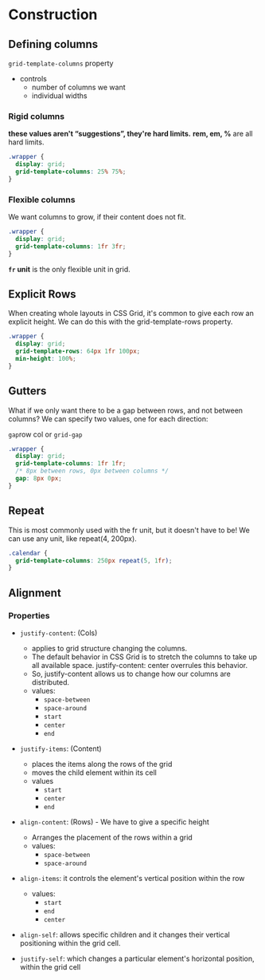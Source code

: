 # Construction

## Defining columns

`grid-template-columns` property

- controls
  - number of columns we want
  - individual widths

### Rigid columns

**these values aren't “suggestions”, they're hard limits.**
**rem, em, %** are all hard limits.

```css
.wrapper {
  display: grid;
  grid-template-columns: 25% 75%;
}
```

### Flexible columns

We want columns to grow, if their content does not fit.

```css
.wrapper {
  display: grid;
  grid-template-columns: 1fr 3fr;
}
```

**`fr` unit** is the only flexible unit in grid.

## Explicit Rows

When creating whole layouts in CSS Grid, it's common to give each row an explicit height. We can do this with the grid-template-rows property.

```css
.wrapper {
  display: grid;
  grid-template-rows: 64px 1fr 100px;
  min-height: 100%;
}
```

## Gutters

What if we only want there to be a gap between rows, and not between columns? We can specify two values, one for each direction:

`gap`row col or `grid-gap`

```css
.wrapper {
  display: grid;
  grid-template-columns: 1fr 1fr;
  /* 8px between rows, 0px between columns */
  gap: 8px 0px;
}
```

## Repeat

This is most commonly used with the fr unit, but it doesn't have to be! We can use any unit, like repeat(4, 200px).

```css
.calendar {
  grid-template-columns: 250px repeat(5, 1fr);
}
```

## Alignment

### Properties

- `justify-content`: (Cols)

  - applies to grid structure changing the columns.
  - The default behavior in CSS Grid is to stretch the columns to take up all available space. justify-content: center overrules this behavior.
  - So, justify-content allows us to change how our columns are distributed.
  - values:
    - `space-between`
    - `space-around`
    - `start`
    - `center`
    - `end`

- `justify-items`: (Content)

  - places the items along the rows of the grid
  - moves the child element within its cell
  - values
    - `start`
    - `center`
    - `end`

- `align-content`: (Rows) - We have to give a specific height

  - Arranges the placement of the rows within a grid
  - values:
    - `space-between`
    - `space-around`

- `align-items`: it controls the element's vertical position within the row
  - values:
    - `start`
    - `end`
    - `center`
- `align-self`: allows specific children and it changes their vertical positioning within the grid cell.
- `justify-self`: which changes a particular element's horizontal position, within the grid cell

